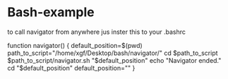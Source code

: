 # Bash-example

to call navigator from anywhere jus inster this to your .bashrc

function navigator()
{
    default_position=$(pwd)
    path_to_script="/home/xgf/Desktop/bash/navigator/"
    cd $path_to_script
    $path_to_script/navigator.sh "$default_position"
    echo "Navigator ended."
    cd "$default_position"
    default_position=""
}

